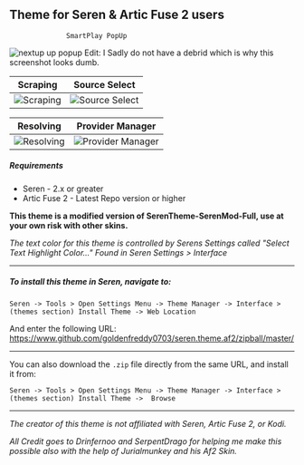 ## Theme for Seren & Artic Fuse 2 users
                  SmartPlay PopUp             
![nextup up popup](https://github.com/user-attachments/assets/ebdbd82a-6058-4049-b04d-83377d9ffee1)
Edit: I Sadly do not have a debrid which is why this screenshot looks dumb.

|                   Scraping                   |                   Source Select                   |
|:--------------------------------------------:|:-------------------------------------------------:|
| ![Scraping](https://i.imgur.com/wZukP7n.jpg) | ![Source Select](https://i.imgur.com/sqgtzXg.png) |

|                    Resolving                  |                Provider Manager                      |
|:---------------------------------------------:|:----------------------------------------------------:|
| ![Resolving](https://i.imgur.com/ADKZ16Y.png) | ![Provider Manager](https://i.imgur.com/TagHvjP.png) |


##### Requirements
* Seren - 2.x or greater
* Artic Fuse 2 - Latest Repo version or higher 

**This theme is a modified version of SerenTheme-SerenMod-Full, use at your own risk with other skins.**

*The text color for this theme is controlled by Serens  Settings called "Select Text Highlight Color..." Found in Seren Settings > Interface*

-----------

##### To install this theme in Seren, navigate to:

`Seren -> Tools > Open Settings Menu -> Theme Manager -> Interface > (themes section) Install Theme -> Web Location`

And enter the following URL:
https://www.github.com/goldenfreddy0703/seren.theme.af2/zipball/master/

------------


You can also download the `.zip` file directly from the same URL, and install it from:

`Seren -> Tools > Open Settings Menu -> Theme Manager -> Interface > (themes section) Install Theme ->  Browse`

------------




*The creator of this theme is not affiliated with Seren, Artic Fuse 2, or Kodi.*

*All Credit goes to Drinfernoo and SerpentDrago for helping me make this possible also with the help of Jurialmunkey and his Af2 Skin.*

